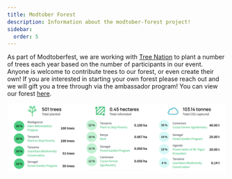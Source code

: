 ```yaml
---
title: Modtober Forest
description: Information about the modtober-forest project!
sidebar:
  order: 5
---
```


As part of Modtoberfest, we are working with [Tree Nation](https://tree-nation.com/profile/impact/modtoberforest) to 
plant a number of trees each year based on the number of participants in our event. Anyone is welcome to contribute 
trees to our forest, or even create their own! If you are interested in starting your own forest please reach out and we
will gift you a tree through via the ambassador program! You can view our forest 
[here](https://tree-nation.com/profile/impact/modtoberforest).

![](../../../assets/modtoberforest.png)